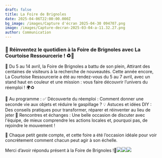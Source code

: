 ```yaml
---
draft: false
title: La Foire de Brignoles
date: 2025-04-06T22:00:00.000Z
bg_image: /images/Capture d'écran 2025-04-30 094707.png
image: /images/Capture-decran-2025-03-04-a-11.32.27.png
author: Communication
---
```


### 🎉 Réinventez le quotidien à la Foire de Brignoles avec La Courtoise Ressourcerie ! ♻️🌟

📅 Du 5 au 14 avril, la Foire de Brignoles a battu de son plein, Attirant des centaines de visiteurs à la recherche de nouveautés. Cette année encore, La Courtoise Ressourcerie a été au rendez-vous du 5 au 7 avril, avec un stand haut en couleur et une mission : vous faire découvrir l’univers du réemploi ! 🌍♻️

🔎 Au programme :
✅ Découverte du réemploi : Comment donner une seconde vie aux objets et réduire le gaspillage ?
💡 Astuces et idées DIY : Des conseils pratiques pour transformer, réparer et réinventer au lieu de jeter
🤝 Rencontres et échanges : Une belle occasion de discuter avec l'équipe, de mieux comprendre les actions locales et, pourquoi pas, de rejoindre le mouvement !

🌱 Chaque petit geste compte, et cette foire a été l’occasion idéale pour voir concrètement comment chacun peut agir à son échelle.

Merci d’avoir répondu présent à la Foire de Brignoles !💚![](/images/489418559_1098280302327365_5098783144398307516_n.jpg)![](/images/488481556_1095764462578949_79487892850400874_n.jpg)![](/images/488904795_1097489335739795_2168737599456744240_n.jpg)
